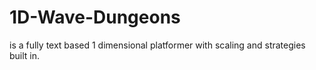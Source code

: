 # 1D-Wave-Dungeons
is a fully text based 1 dimensional platformer with scaling and strategies built in. 
